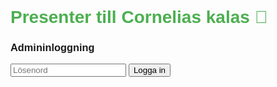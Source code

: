 <!DOCTYPE html>
<html lang="sv">
<head>
  <meta charset="UTF-8" />
  <meta name="viewport" content="width=device-width, initial-scale=1.0" />
  <title>Presenter till Cornelias kalas</title>
  <style>
    body {
      font-family: sans-serif;
      max-width: 600px;
      margin: auto;
      padding: 2rem;
    }
    h1 {
      color: #4CAF50;
    }
    .present {
      border: 1px solid #ccc;
      border-radius: 8px;
      padding: 1rem;
      margin-bottom: 1rem;
    }
    .booked {
      background-color: #f0f0f0;
      color: #aaa;
      text-decoration: line-through;
    }
    #adminSection {
      margin-top: 2rem;
      padding-top: 1rem;
      border-top: 1px solid #ccc;
      display: none;
    }
  </style>
</head>
<body>
  <h1>Presenter till Cornelias kalas 🎉</h1>

  <div id="presentList"></div>

  <div id="adminLogin">
    <h3>Admininloggning</h3>
    <input type="password" id="adminPass" placeholder="Lösenord" />
    <button onclick="checkPassword()">Logga in</button>
    <p id="loginError" style="color:red;"></p>
  </div>

  <div id="adminSection">
    <h3>Admin: Lägg till ny present</h3>
    <form id="addForm">
      <input type="text" id="presentName" placeholder="Presentens namn" required />
      <input type="text" id="presentDesc" placeholder="Beskrivning (valfritt)" />
      <button type="submit">Lägg till present</button>
    </form>
  </div>

  <script>
    const presentList = document.getElementById('presentList');
    const addForm = document.getElementById('addForm');
    const adminSection = document.getElementById('adminSection');
    const loginError = document.getElementById('loginError');
    let presents = JSON.parse(localStorage.getItem('presents') || '[]');

    function renderPresents() {
      presentList.innerHTML = '';
      presents.forEach((p, i) => {
        const div = document.createElement('div');
        div.className = 'present' + (p.booked ? ' booked' : '');
        div.innerHTML = `
          <strong>${p.name}</strong><br/>
          <small>${p.desc}</small><br/>
          <label>
            <input type="checkbox" ${p.booked ? 'checked disabled' : ''} onchange="bookPresent(${i})" />
            ${p.booked ? 'Bokad' : 'Jag köper denna'}
          </label>
        `;
        presentList.appendChild(div);
      });
    }

    function bookPresent(index) {
      presents[index].booked = true;
      saveAndRender();
    }

    addForm.onsubmit = (e) => {
      e.preventDefault();
      const name = document.getElementById('presentName').value.trim();
      const desc = document.getElementById('presentDesc').value.trim();
      if (name) {
        presents.push({ name, desc, booked: false });
        saveAndRender();
        addForm.reset();
      }
    }

    function saveAndRender() {
      localStorage.setItem('presents', JSON.stringify(presents));
      renderPresents();
    }

    function checkPassword() {
      const input = document.getElementById('adminPass').value;
      if (input === 'cornelia123') {
        adminSection.style.display = 'block';
        document.getElementById('adminLogin').style.display = 'none';
      } else {
        loginError.textContent = 'Fel lösenord';
      }
    }

    renderPresents();
  </script>
</body>
</html>

